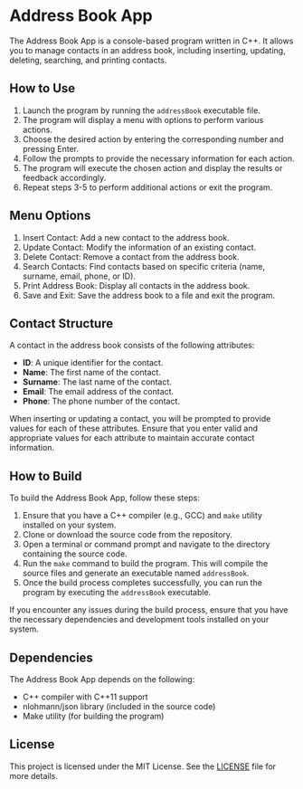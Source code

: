 
# Address Book App

The Address Book App is a console-based program written in C++. It allows you to manage contacts in an address book, including inserting, updating, deleting, searching, and printing contacts.

## How to Use

1. Launch the program by running the `addressBook` executable file.
2. The program will display a menu with options to perform various actions.
3. Choose the desired action by entering the corresponding number and pressing Enter.
4. Follow the prompts to provide the necessary information for each action.
5. The program will execute the chosen action and display the results or feedback accordingly.
6. Repeat steps 3-5 to perform additional actions or exit the program.

## Menu Options

1. Insert Contact: Add a new contact to the address book.
2. Update Contact: Modify the information of an existing contact.
3. Delete Contact: Remove a contact from the address book.
4. Search Contacts: Find contacts based on specific criteria (name, surname, email, phone, or ID).
5. Print Address Book: Display all contacts in the address book.
6. Save and Exit: Save the address book to a file and exit the program.

## Contact Structure

A contact in the address book consists of the following attributes:

- **ID**: A unique identifier for the contact.
- **Name**: The first name of the contact.
- **Surname**: The last name of the contact.
- **Email**: The email address of the contact.
- **Phone**: The phone number of the contact.

When inserting or updating a contact, you will be prompted to provide values for each of these attributes. Ensure that you enter valid and appropriate values for each attribute to maintain accurate contact information.

## How to Build

To build the Address Book App, follow these steps:

1. Ensure that you have a C++ compiler (e.g., GCC) and `make` utility installed on your system.
2. Clone or download the source code from the repository.
3. Open a terminal or command prompt and navigate to the directory containing the source code.
4. Run the `make` command to build the program. This will compile the source files and generate an executable named `addressBook`.
5. Once the build process completes successfully, you can run the program by executing the `addressBook` executable.

If you encounter any issues during the build process, ensure that you have the necessary dependencies and development tools installed on your system.

## Dependencies

The Address Book App depends on the following:

- C++ compiler with C++11 support
- nlohmann/json library (included in the source code)
- Make utility (for building the program)

## License

This project is licensed under the MIT License. See the [LICENSE](LICENSE) file for more details.
